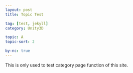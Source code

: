 ```yaml
---
layout: post
title: Topic Test

tag: [test, jekyll]
category: Unity3D

topic: A
topic-sort: 2

by-nc: true
---
```


This is only used to test category page function of this site.